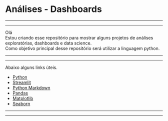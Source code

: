 # Análises - Dashboards
------  
____

Olá  
Estou criando esse repositório para mostrar alguns projetos de análises exploratórias, dashboards e data science.  
Como objetivo principal desse repositório será utilizar a linguagem python.  

----
___

Abaixo alguns links úteis.   

- [Python ](https://www.python.org/)  
- [Streamlit ](https://www.python.org/)  
- [Python Markdown ](https://pypi.org/project/Markdown/)  
- [Pandas](https://pandas.pydata.org/)  
- [Matplotlib ](https://matplotlib.org/)  
- [Seaborn](https://seaborn.pydata.org/)  

----
___